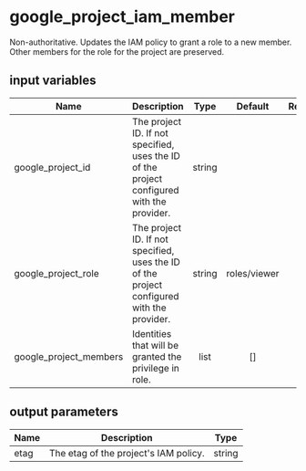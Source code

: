# google_project_iam_member

Non-authoritative. Updates the IAM policy to grant a role to a new member. Other members for the role for the project are preserved.

## input variables

| Name | Description | Type | Default | Required |
|------|-------------|:----:|:-----:|:-----:|
|google_project_id|The project ID. If not specified, uses the ID of the project configured with the provider.|string||Yes|
|google_project_role|The project ID. If not specified, uses the ID of the project configured with the provider.|string|roles/viewer|No|
|google_project_members|Identities that will be granted the privilege in role.|list|[]|No|

## output parameters

| Name | Description | Type |
|------|-------------|:----:|
|etag|The etag of the project's IAM policy.|string|
